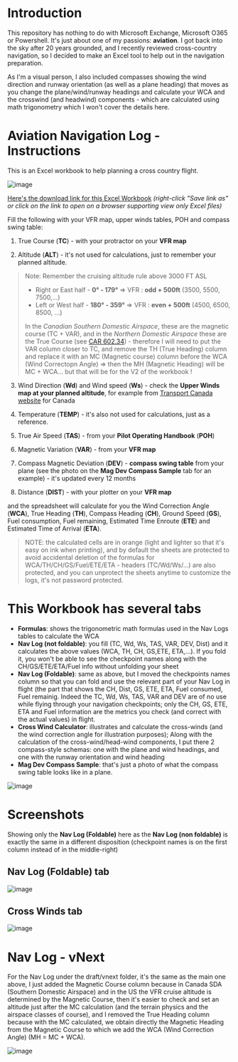 # Introduction

This repository has nothing to do with Microsoft Exchange, Microsoft O365 or Powershell. It's just about one of my passions: **aviation**. I got back into the sky after 20 years grounded, and I recently reviewed cross-country navigation, so I decided to make an Excel tool to help out in the navigation preparation.

As I'm a visual person, I also included compasses showing the wind direction and runway orientation (as well as a plane heading) that moves as you change the plane/wind/runway headings and calculate your WCA and the crosswind (and headwind) components - which are calculated using math trigonometry which I won't cover the details here.


# Aviation Navigation Log - Instructions

This is an Excel  workbook to help planning a cross country flight. 

![image](https://user-images.githubusercontent.com/33433229/152830604-adb59bd7-9828-40b9-9ce7-444ffeb24b5c.png)

[Here's the download link for this Excel Workbook](https://github.com/SammyKrosoft/Aviation-Navigation-Log/raw/main/NAV%20Log%20Calculator%20-%20Flight%20Planner%20-%20E6B-like.xlsx) *(right-click "Save link as" or click on the link to open on a browser supporting view only Excel files)*

Fill the following with your VFR map, upper winds tables, POH and compass swing table:

1. True Course (**TC**) - with your protractor on your **VFR map**

2. Altitude (**ALT**) - it's not used for calculations, just to remember your planned altitude. 
> Note: Remember the cruising altitude rule above 3000 FT ASL
> - Right or East half - **0° - 179°** => VFR : **odd + 500ft** (3500, 5500, 7500,...)
> - Left or West half - **180° - 359°** => VFR : **even + 500ft** (4500, 6500, 8500, ...)
> 
> In the *Canadian Southern Domestic Airspace*, these are the magnetic course (TC + VAR), and in the *Northern Domestic Airspace* these are the True Course (see [CAR 602.34](https://laws-lois.justice.gc.ca/eng/regulations/sor-96-433/page-57.html#h-993895)) - therefore I will need to put the VAR column closer to TC, and remove the TH (True Heading) column and replace it with an MC (Magnetic course) column before the WCA (Wind Correctopn Angle) => then the MH (Magnetic Heading) will be MC + WCA... but that will be for the V2 of the workbook !

3. Wind Direction (**Wd**) and Wind speed (**Ws**) - check the **Upper Winds map at your planned altitude**, for example from [Transport Canada website](https://flightplanning.navcanada.ca/cgi-bin/CreePage.pl?Langue=anglais&NoSession=NS_Inconnu&Page=Fore-obs%2Ffd-text&TypeDoc=html) for Canada


4. Temperature (**TEMP**) - it's also not used for calculations, just as a reference.

5. True Air Speed (**TAS**) - from your **Pilot Operating Handbook** (**POH**)

6. Magnetic Variation (**VAR**) - from your **VFR map**

7. Compass Magnetic Deviation (**DEV**) - **compass swing table** from your plane (see the photo on the **Mag Dev Compass Sample** tab for an example) - it's updated every 12 months

8. Distance (**DIST**) - with your plotter on your **VFR map**

and the spreadsheet will calculate for you the Wind Correction Angle (**WCA**), True Heading (**TH**), Compass Heading (**CH**), Ground Speed (**GS**), Fuel consumption, Fuel remaining, Estimated Time Enroute (**ETE**) and Estimated Time of Arrival (**ETA**).

> NOTE: the calculated cells are in orange (light and lighter so that it's easy on ink when printing), and by default the sheets are protected to avoid accidental deletion of the formulas for WCA/TH/CH/GS/Fuel/ETE/ETA - headers (TC/Wd/Ws/...) are also protected, and you can unprotect the sheets anytime to customize the logs, it's not password protected.

# This Workbook has several tabs

- **Formulas**: shows the trigonometric math formulas used in the Nav Logs tables to calculate the WCA
- **Nav Log (not foldable)**: you fill (TC, Wd, Ws, TAS, VAR, DEV, Dist) and it calculates the above values (WCA, TH, CH, GS,ETE, ETA,...). If you fold it, you won't be able to see the checkpoint names along with the CH/GS/ETE/ETA/Fuel info without unfolding your sheet
- **Nav Log (Foldable)**: same as above, but I moved the checkpoints names column so that you can fold and use the relevant part of your Nav Log  in flight (the part that shows the CH, Dist, GS, ETE, ETA, Fuel consumed, Fuel remainig. Indeed the TC, Wd, Ws, TAS, VAR and DEV are of no use while flying through your navigation checkpoints; only the CH, GS, ETE, ETA and Fuel information are the metrics you check (and correct with the actual values) in flight.
- **Cross Wind Calculator**: illustrates and calculate the cross-winds (and the wind correction angle for illustration purposes); Along with the calculation of the cross-wind/head-wind components, I put there 2 compass-style schemas: one with the plane and wind headings, and one with the runway orientation and wind heading
- **Mag Dev Compass Sample**: that's just a photo of what the compass swing table looks like in a plane.

![image](https://user-images.githubusercontent.com/33433229/152469497-25c7a614-06dc-48c0-a4a4-f1ffc709a249.png)

# Screenshots

Showing only the **Nav Log (Foldable)** here as the **Nav Log (non foldable)** is exactly the same in a different disposition (checkpoint names is on the first column instead of in the middle-right)

## Nav Log (Foldable) tab

![image](https://user-images.githubusercontent.com/33433229/152470388-bad3fa2c-ba66-42e0-bac4-dd4f7daad7e5.png)

## Cross Winds tab

![image](https://user-images.githubusercontent.com/33433229/152667589-9dd85eee-d11a-4fba-8ded-6186a3859be3.png)

# Nav Log - vNext

For the Nav Log under the draft/vnext folder, it's the same as the main one above, I just added the Magnetic Course column because in Canada SDA (Southern Domestic Airspace) and in the US the VFR cruise altitude is determined by the Magnetic Course, then it's easier to check and set an altitude just after the MC calculation (and the terrain physics and the airspace classes of course), and I removed the True Heading column because with the MC calculated, we obtain directly the Magnetic Heading from the Magnetic Course to which we add the WCA (Wind Correction Angle) (MH = MC + WCA).

![image](https://user-images.githubusercontent.com/33433229/152913350-272334cf-496c-42e5-b043-9d5b5f416cca.png)
